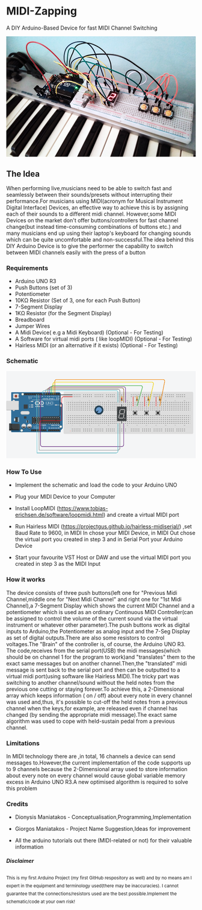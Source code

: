 # MIDI-Zapping
A DIY Arduino-Based Device for fast MIDI Channel Switching 

![schematic](https://github.com/d-maniatakos/MIDI-Zapping/blob/master/Photo.png?raw=true)

## The Idea
When performing live,musicians need to be able to switch fast and seamlessly between their sounds/presets without interrupting their performance.For musicians using
MIDI(acronym for Musical Instrument Digital Interface) Devices, an effective way to achieve this is by assigning each of their sounds to a different midi channel.
However,some MIDI Devices on the market don't offer buttons/controllers for fast channel change(but instead time-consuming combinations of buttons etc.)
and many musicians end up using their laptop's keyboard for changing sounds which can be quite uncomfortable and non-successful.The idea behind this DIY Arduino Device
is to give the performer the capability to switch between MIDI channels easily with the press of a button 

### Requirements

- Arduino UNO R3
- Push Buttons  (set of 3)
- Potentiometer
- 10KΩ Resistor (Set of 3, one for each Push Button)
- 7-Segment Display
- 1KΩ Resistor  (for the Segment Display)
- Breadboard
- Jumper Wires
- A Midi Device( e.g a Midi Keyboard) (Optional - For Testing)
- A Software for virtual midi ports ( like loopMIDI) (Optional - For Testing)
- Hairless MIDI (or an alternative if it exists) (Optional - For Testing)

### Schematic
![schematic](https://github.com/d-maniatakos/MIDI-Zapping/blob/master/Schematic.png?raw=true)

### How To Use

- Implement the schematic and load the code to your Arduino UNO

- Plug your MIDI Device to your Computer

- Install LoopMIDI (https://www.tobias-erichsen.de/software/loopmidi.html) and create a virtual MIDI port

- Run Hairless MIDI (https://projectgus.github.io/hairless-midiserial/) ,set Baud Rate to 9600, in MIDI In chose your MIDI Device, in MIDI Out chose the virtual port you created in step 3 and in Serial Port your Arduino
Device

- Start your favourite VST Host or DAW and use the virtual MIDI port you created in step 3 as the MIDI Input

### How it works

The device consists of three push buttons(left one for "Previous Midi Channel,middle one for "Next Midi Channel" and right one for "1st Midi Channel),a 7-Segment Display
which shows the current MIDI Channel and a potentiometer which is used as an ordinary Continuous MIDI Controller(can be assigned to control the volume of the current
sound via the virtual instrument or whatever other parameter).The push buttons work as digital inputs to Arduino,the Potentiometer as analog input and the 
7-Seg Display as set of digital outputs.There are also some resistors to control voltages.The "Brain" of the controller is, of course, the Arduino UNO R3.
The code,receives from the serial port(USB) the midi messages(which should be on channel 1 for the program to work)and "translates" them to the exact same messages 
but on another channel.Then,the "translated" midi message is sent back to the serial port and then can be outputted to a virtual midi port(using software like 
Hairless MIDI).The tricky part was switching to another channel/sound without the held notes from the previous one cutting or staying forever.To achieve this,
a 2-Dimensional array which keeps information ( on / off) about every note in every channel was used and,thus, it's possible to cut-off the held notes from a previous 
channel when the keys,for example, are released even if channel has changed (by sending the appropriate midi message).The exact same algorithm was used to cope
with held-sustain pedal from a previous channel.

### Limitations

In MIDI technology there are ,in total, 16 channels a device can send messages to.However,the current implementation of the code supports up to 9 channels because the 
2-Dimensional array used to store information about every note on every channel would cause global variable memory excess in Arduino UNO R3.A new optimised algorithm
is required to solve this problem

### Credits

- Dionysis Maniatakos - Conceptualisation,Programming,Implementation

- Giorgos Maniatakos   -  Project Name Suggestion,Ideas for improvement

- All the arduino tutorials out there (MIDI-related or not) for their valuable information 

##### Disclaimer

<sub>This is my first Arduino Project (my first GitHub respository as well) and by no means am I expert in the equipment and terminology used(there may be inaccuracies).
I cannot guarantee that the connections/resistors used are the best possible.Implement the schematic/code at your own risk!</sub>
